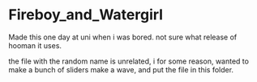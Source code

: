 # Fireboy_and_Watergirl

Made this one day at uni when i was bored. not sure what release of hooman it uses.

the file with the random name is unrelated, i for some reason, wanted to make a bunch of sliders make a wave, and put the file in this folder.

